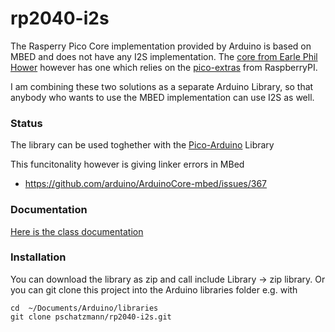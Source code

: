 # rp2040-i2s

The Rasperry Pico Core implementation provided by Arduino is based on MBED and does not have any I2S implementation. 
The [core from Earle Phil Hower](https://github.com/earlephilhower/arduino-pico) however has one which relies on the [pico-extras](https://github.com/raspberrypi/pico-extras) from RaspberryPI.

I am combining these two solutions as a separate Arduino Library, so that anybody who wants to use the MBED implementation can use I2S as well.

### Status

The library can be used toghether with the [Pico-Arduino](https://github.com/pschatzmann/pico-arduino.git) Library

This funcitonality however is giving linker errors in MBed
- https://github.com/arduino/ArduinoCore-mbed/issues/367

### Documentation

[Here is the class documentation](https://pschatzmann.github.io/rp2040-i2s/html/class_i2_s_class.html)


### Installation

You can download the library as zip and call include Library -> zip library. Or you can git clone this project into the Arduino libraries folder e.g. with
```
cd  ~/Documents/Arduino/libraries
git clone pschatzmann/rp2040-i2s.git
```
